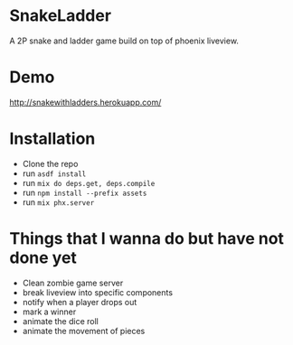 # SnakeLadder

A 2P snake and ladder game build on top of phoenix liveview.

# Demo

http://snakewithladders.herokuapp.com/

# Installation

- Clone the repo
- run `asdf install`
- run `mix do deps.get, deps.compile`
- run `npm install --prefix assets`
- run `mix phx.server`

# Things that I wanna do but have not done yet
- Clean zombie game server
- break liveview into specific components
- notify when a player drops out
- mark a winner
- animate the dice roll
- animate the movement of pieces
 



